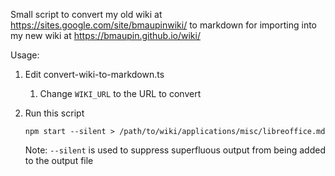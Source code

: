 Small script to convert my old wiki at https://sites.google.com/site/bmaupinwiki/ to markdown for importing into my new wiki at https://bmaupin.github.io/wiki/

Usage:

1. Edit convert-wiki-to-markdown.ts
    1. Change `WIKI_URL` to the URL to convert
1. Run this script

    ```
    npm start --silent > /path/to/wiki/applications/misc/libreoffice.md
    ```

    Note: `--silent` is used to suppress superfluous output from being added to the output file

